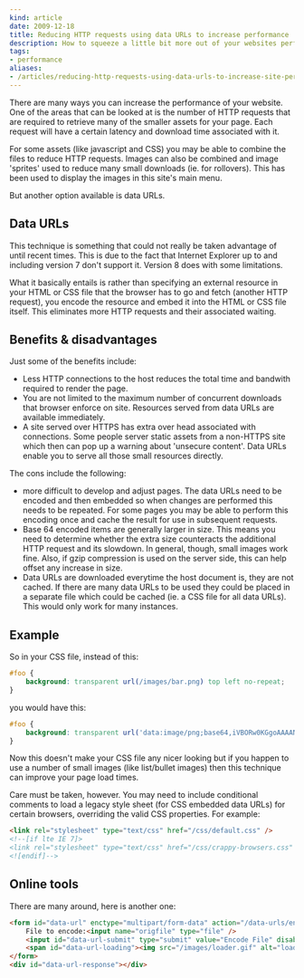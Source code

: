 ```yaml
---
kind: article
date: 2009-12-18
title: Reducing HTTP requests using data URLs to increase performance
description: How to squeeze a little bit more out of your websites performance
tags:
- performance
aliases:
- /articles/reducing-http-requests-using-data-urls-to-increase-site-performance/
---
```


There are many ways you can increase the performance of your website. One of
the areas that can be looked at is the number of HTTP requests that are
required to retrieve many of the smaller assets for your page. Each request
will have a certain latency and download time associated with it. 

For some assets (like javascript and CSS) you may be able to combine the files
to reduce HTTP requests. Images can also be combined and image 'sprites' used
to reduce many small downloads (ie. for rollovers). This has been used to
display the images in this site's main menu.

But another option available is data URLs.

## Data URLs

This technique is something that could not really be taken advantage of until
recent times. This is due to the fact that Internet Explorer up to and
including version 7 don't support it. Version 8 does with some limitations.

What it basically entails is rather than specifying an external resource in
your HTML or CSS file that the browser has to go and fetch (another HTTP
request), you encode the resource and embed it into the HTML or CSS file
itself. This eliminates more HTTP requests and their associated waiting.

## Benefits & disadvantages

Just some of the benefits include:

- Less HTTP connections to the host reduces the total time and bandwith
  required to render the page.
- You are not limited to the maximum number of concurrent downloads that
  browser enforce on site. Resources served from data URLs are available
  immediately.
- A site served over HTTPS has extra over head associated with connections.
  Some people server static assets from a non-HTTPS site which then can pop up
  a warning about 'unsecure content'. Data URLs enable you to serve all those
  small resources directly.

The cons include the following:

- more difficult to develop and adjust pages. The data URLs need to be encoded
  and then embedded so when changes are performed this needs to be repeated.
  For some pages you may be able to perform this encoding once and cache the
  result for use in subsequent requests.
- Base 64 encoded items are generally larger in size. This means you need to
  determine whether the extra size counteracts the additional HTTP request and
  its slowdown. In general, though, small images work fine. Also, if gzip
  compression is used on the server side, this can help offset any increase in
  size.
- Data URLs are downloaded everytime the host document is, they are not cached.
  If there are many data URLs to be used they could be placed in a separate
  file which could be cached (ie. a CSS file for all data URLs). This would
  only work for many instances. 

## Example

So in your CSS file, instead of this:

```css
#foo {
    background: transparent url(/images/bar.png) top left no-repeat;
}
```

you would have this:

```css
#foo {
    background: transparent url('data:image/png;base64,iVBORw0KGgoAAAANSUhEUgAAAAoAAAAKBAMAAAB/HNKOAAAAAXNSR0IArs4c6QAAAAlwSFlzAAALEwAACxMBAJqcGAAAAAd0SU1FB9kMEgYuCMdUaP4AAAAZdEVYd') top left no-repeat;
}
```

Now this doesn't make your CSS file any nicer looking but if you happen to use
a number of small images (like list/bullet images) then this technique can
improve your page load times.

Care must be taken, however. You may need to include conditional comments to
load a legacy style sheet (for CSS embedded data URLs) for certain browsers,
overriding the valid CSS properties. For example:

```html
<link rel="stylesheet" type="text/css" href="/css/default.css" />
<!--[if lte IE 7]>
<link rel="stylesheet" type="text/css" href="/css/crappy-browsers.css" />
<![endif]-->
```

## Online tools

There are many around, here is another one:

```html
<form id="data-url" enctype="multipart/form-data" action="/data-urls/encode/" method="post">
    File to encode:<input name="origfile" type="file" />
    <input id="data-url-submit" type="submit" value="Encode File" disabled="disabled" />
    <span id="data-url-loading"><img src="/images/loader.gif" alt="loading" /></span>
</form>
<div id="data-url-response"></div>
```
